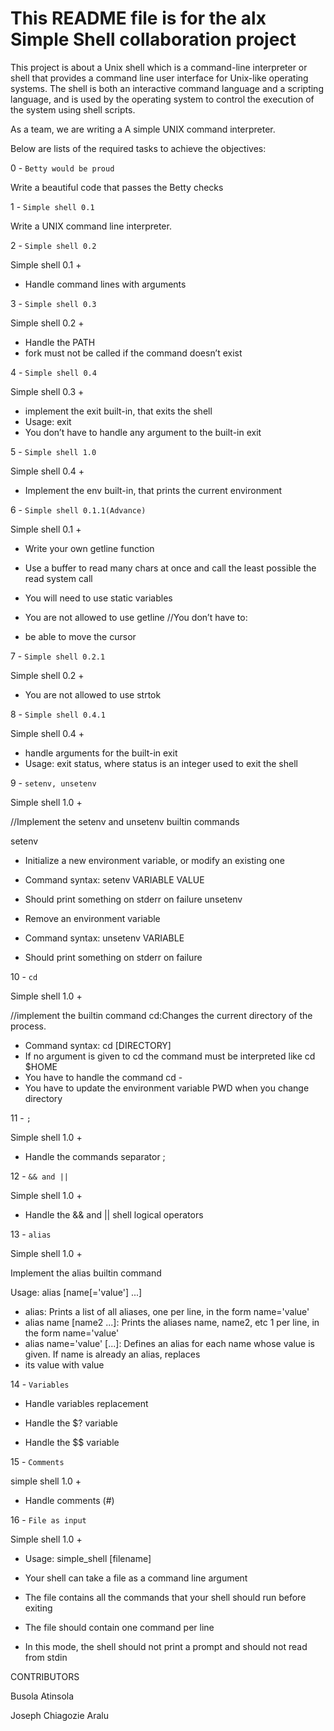 # This README file is for the alx Simple Shell collaboration project

This project is about a Unix shell which is a command-line interpreter or shell that provides a command line user interface for Unix-like operating systems. The shell is both an interactive command language and a scripting language, and is used by the operating system to control the execution of the system using shell scripts.

 As a team, we are writing a A simple UNIX command interpreter.

Below are lists of the required tasks to achieve the objectives:

0 -  ``` Betty would be proud ```

Write a beautiful code that passes the Betty checks

1 - ``` Simple shell 0.1 ```

Write a UNIX command line interpreter.

2 - ``` Simple shell 0.2 ```

Simple shell 0.1 +

* Handle command lines with arguments

3 - ``` Simple shell 0.3 ```

Simple shell 0.2 +

* Handle the PATH
* fork must not be called if the command doesn’t exist

4 - ``` Simple shell 0.4 ```

Simple shell 0.3 +

* implement the exit built-in, that exits the shell
* Usage: exit
* You don’t have to handle any argument to the built-in exit

5 - ``` Simple shell 1.0 ```

Simple shell 0.4 +

* Implement the env built-in, that prints the current environment

6 -  ``` Simple shell 0.1.1(Advance) ```

Simple shell 0.1 +

* Write your own getline function
* Use a buffer to read many chars at once and call the least possible the read system call
* You will need to use static variables
* You are not allowed to use getline
//You don’t have to:

* be able to move the cursor

7 - ``` Simple shell 0.2.1 ```

Simple shell 0.2 +

* You are not allowed to use strtok

8 - ``` Simple shell 0.4.1 ```

Simple shell 0.4 +

* handle arguments for the built-in exit
* Usage: exit status, where status is an integer used to exit the shell

9 - ``` setenv, unsetenv ```

Simple shell 1.0 +

//Implement the setenv and unsetenv builtin commands

setenv

* Initialize a new environment variable, or modify an existing one
* Command syntax: setenv VARIABLE VALUE
* Should print something on stderr on failure
unsetenv

* Remove an environment variable
* Command syntax: unsetenv VARIABLE
* Should print something on stderr on failure

10 -   ``` cd ```

Simple shell 1.0 +

//implement the builtin command cd:Changes the current directory of the process.

* Command syntax: cd [DIRECTORY]
* If no argument is given to cd the command must be interpreted like cd $HOME
* You have to handle the command cd -
* You have to update the environment variable PWD when you change directory

11 - ``` ; ```

Simple shell 1.0 +

* Handle the commands separator ;

12 - ``` && and || ```

Simple shell 1.0 +

* Handle the && and || shell logical operators

13 - ``` alias ```

Simple shell 1.0 +

Implement the alias builtin command

Usage: alias [name[='value'] ...]

* alias: Prints a list of all aliases, one per line, in the form name='value'
* alias name [name2 ...]: Prints the aliases name, name2, etc 1 per line, in the form name='value'
* alias name='value' [...]: Defines an alias for each name whose value is given. If name is already an alias, replaces
* its value with value

14 - ``` Variables ```

* Handle variables replacement

* Handle the $? variable

* Handle the $$ variable

15 - ``` Comments ```

simple shell 1.0 +

* Handle comments (#)

16 -  ``` File as input ```

Simple shell 1.0 +

* Usage: simple_shell [filename]

* Your shell can take a file as a command line argument

* The file contains all the commands that your shell should run before exiting

* The file should contain one command per line

* In this mode, the shell should not print a prompt and should not read from stdin

CONTRIBUTORS

Busola Atinsola

Joseph Chiagozie Aralu
